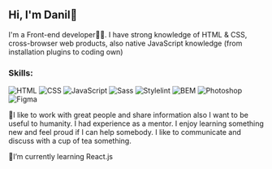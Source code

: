 
<!--
**DanilDevyatko/danilDevyatko** is a ✨ _special_ ✨ repository because its `README.md` (this file) appears on your GitHub profile.

Here are some ideas to get you started:

- 🔭 I’m currently working on ...
- 🌱 I’m currently learning ...
- 👯 I’m looking to collaborate on ...
- 🤔 I’m looking for help with ...
- 💬 Ask me about ...
- 📫 How to reach me: ...
- 😄 Pronouns: ...
- ⚡ Fun fact: ...
-->

## Hi, I'm Danil👋
I'm a Front-end developer👨‍💻. I have strong knowledge of HTML & CSS, cross-browser web products, also native JavaScript knowledge (from installation plugins to coding own)

### Skills:

  ![HTML](https://img.shields.io/badge/-CSS-black?style=flat&logo=HTML5)
  ![CSS](https://img.shields.io/badge/-CSS-black?style=flat&logo=CSS3)
  ![JavaScript](https://img.shields.io/badge/-JavaScript-black?style=flat&logo=JavaScript "")
  ![Sass](https://img.shields.io/badge/-Sass-black?style=flat&logo=Sass "")
  ![Stylelint](https://img.shields.io/badge/-Stylelint-black?style=flat&logo=Stylelint "")
  ![BEM](https://img.shields.io/badge/-BEM-black?style=flat&logo=BEM "")
  ![Photoshop](https://img.shields.io/badge/-Photoshop-black?style=flat&logo=Photoshop "")
  ![Figma](https://img.shields.io/badge/-Figma-black?style=flat&logo=Figma "")

👯I like to work with great people and share information also I want to be useful to humanity. I had experience as a mentor.
  I enjoy learning something new and feel proud if I can help somebody. I like to communicate and discuss with a cup of tea something.

🌱I’m currently learning React.js
